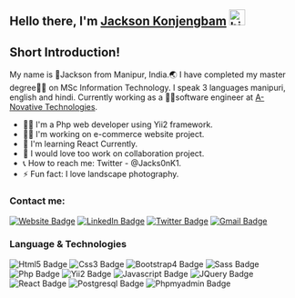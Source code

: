 ## Hello there, I'm [Jackson Konjengbam](https://jackportfolio.ga) <img src="https://user-images.githubusercontent.com/1303154/88677602-1635ba80-d120-11ea-84d8-d263ba5fc3c0.gif" width="28px" alt="hi">

## Short Introduction!

My name is 🧑Jackson from Manipur, India.🌏 I have completed my master degree👨‍🎓 on MSc Information Technology. I speak 3 languages manipuri, english and hindi. Currently working as a 👨‍💻software engineer at [A-Novative Technologies](https://www.anovativetech.com/?fbclid=IwAR31sQ0n91OIXf6uCmIJKKfMaotNg30jv9N_W07I1LNSjhJiOG5GuWahtO4).

- 👨‍💻 I'm a Php web developer using Yii2 framework.
- 👷‍♂️ I'm working on e-commerce website project.
- 📖 I'm learning React Currently.
- 🔧 I would love too work on collaboration project.
- 📞 How to reach me: Twitter - @Jacks0nK1.
- ⚡ Fun fact: I love  landscape photography.

### Contact me:

[![Website Badge](https://img.shields.io/badge/-Portfolio-8E44AD?style=flat)](https://jackportfolio.ga) 
[![LinkedIn Badge](https://img.shields.io/badge/-Jackson%20Konjengbam-1ca0f1?style=flat&labelColor=1ca0f1&logo=linkedin&logoColor=white&link=https://twitter.com/Jacks0nK1)](https://linkedin.com/in/jackson-konjengbam/)
[![Twitter Badge](https://img.shields.io/badge/-@Jacks0nK1-1ca0f1?style=flat&labelColor=1ca0f1&logo=twitter&logoColor=white&link=https://twitter.com/Jacks0nK1)](https://twitter.com/intent/follow?original_referer=https://github.com/JacksonK52&screen_name=Jacks0nK1) 
[![Gmail Badge](https://img.shields.io/badge/-jacksonkonjengbam-c0392b?style=flat&labelColor=c0392b&logo=gmail&logoColor=white)](mailto:islempenywis@gmail.com)

### Language & Technologies

![Html5 Badge](https://img.shields.io/badge/-html5-f06529?style=for-the-badge&labelColor=black&logo=html5&logoColor=f06529)
![Css3 Badge](https://img.shields.io/badge/-css3-2965f1?style=for-the-badge&labelColor=black&logo=css3&logoColor=2965f1)
![Bootstrap4 Badge](https://img.shields.io/badge/-bootstrap-563D7C?style=for-the-badge&labelColor=black&logo=bootstrap&logoColor=563D7C)
![Sass Badge](https://img.shields.io/badge/-sass-cc6699?style=for-the-badge&labelColor=black&logo=sass&logoColor=cc6699)
![Php Badge](https://img.shields.io/badge/-Php-777BB4?style=for-the-badge&labelColor=black&logo=php&logoColor=777BB4)
![Yii2 Badge](https://img.shields.io/badge/-Yii2-3B6FBA?style=for-the-badge&labelColor=black&logo=yii&logoColor=3B6FBA)
![Javascript Badge](https://img.shields.io/badge/-Javascript-F0DB4F?style=for-the-badge&labelColor=black&logo=javascript&logoColor=F0DB4F)
![JQuery Badge](https://img.shields.io/badge/-jQuery-0769AD?style=for-the-badge&labelColor=black&logo=jquery&logoColor=0769AD)
![React Badge](https://img.shields.io/badge/-react-61DBFB?style=for-the-badge&labelColor=black&logo=react&logoColor=61DBFB)
![Postgresql Badge](https://img.shields.io/badge/-postgreSQL-316192?style=for-the-badge&labelColor=black&logo=postgresql&logoColor=316192)
![Phpmyadmin Badge](https://img.shields.io/badge/-phpmyadmin-F29111?style=for-the-badge&labelColor=black&logo=mysql&logoColor=F29111)
